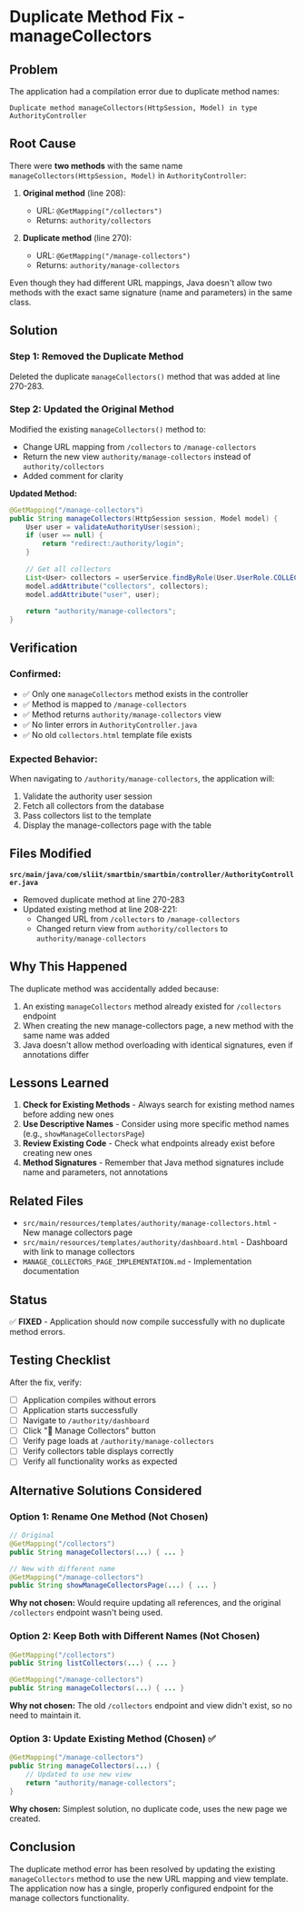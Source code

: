 # Duplicate Method Fix - manageCollectors

## Problem
The application had a compilation error due to duplicate method names:

```
Duplicate method manageCollectors(HttpSession, Model) in type AuthorityController
```

## Root Cause
There were **two methods** with the same name `manageCollectors(HttpSession, Model)` in `AuthorityController`:

1. **Original method** (line 208): 
   - URL: `@GetMapping("/collectors")`
   - Returns: `authority/collectors`
   
2. **Duplicate method** (line 270): 
   - URL: `@GetMapping("/manage-collectors")`
   - Returns: `authority/manage-collectors`

Even though they had different URL mappings, Java doesn't allow two methods with the exact same signature (name and parameters) in the same class.

## Solution

### Step 1: Removed the Duplicate Method
Deleted the duplicate `manageCollectors()` method that was added at line 270-283.

### Step 2: Updated the Original Method
Modified the existing `manageCollectors()` method to:
- Change URL mapping from `/collectors` to `/manage-collectors`
- Return the new view `authority/manage-collectors` instead of `authority/collectors`
- Added comment for clarity

**Updated Method:**
```java
@GetMapping("/manage-collectors")
public String manageCollectors(HttpSession session, Model model) {
    User user = validateAuthorityUser(session);
    if (user == null) {
        return "redirect:/authority/login";
    }
    
    // Get all collectors
    List<User> collectors = userService.findByRole(User.UserRole.COLLECTOR);
    model.addAttribute("collectors", collectors);
    model.addAttribute("user", user);
    
    return "authority/manage-collectors";
}
```

## Verification

### Confirmed:
- ✅ Only one `manageCollectors` method exists in the controller
- ✅ Method is mapped to `/manage-collectors`
- ✅ Method returns `authority/manage-collectors` view
- ✅ No linter errors in `AuthorityController.java`
- ✅ No old `collectors.html` template file exists

### Expected Behavior:
When navigating to `/authority/manage-collectors`, the application will:
1. Validate the authority user session
2. Fetch all collectors from the database
3. Pass collectors list to the template
4. Display the manage-collectors page with the table

## Files Modified

**`src/main/java/com/sliit/smartbin/smartbin/controller/AuthorityController.java`**
- Removed duplicate method at line 270-283
- Updated existing method at line 208-221:
  - Changed URL from `/collectors` to `/manage-collectors`
  - Changed return view from `authority/collectors` to `authority/manage-collectors`

## Why This Happened

The duplicate method was accidentally added because:
1. An existing `manageCollectors` method already existed for `/collectors` endpoint
2. When creating the new manage-collectors page, a new method with the same name was added
3. Java doesn't allow method overloading with identical signatures, even if annotations differ

## Lessons Learned

1. **Check for Existing Methods** - Always search for existing method names before adding new ones
2. **Use Descriptive Names** - Consider using more specific method names (e.g., `showManageCollectorsPage`)
3. **Review Existing Code** - Check what endpoints already exist before creating new ones
4. **Method Signatures** - Remember that Java method signatures include name and parameters, not annotations

## Related Files

- `src/main/resources/templates/authority/manage-collectors.html` - New manage collectors page
- `src/main/resources/templates/authority/dashboard.html` - Dashboard with link to manage collectors
- `MANAGE_COLLECTORS_PAGE_IMPLEMENTATION.md` - Implementation documentation

## Status

✅ **FIXED** - Application should now compile successfully with no duplicate method errors.

## Testing Checklist

After the fix, verify:
- [ ] Application compiles without errors
- [ ] Application starts successfully
- [ ] Navigate to `/authority/dashboard`
- [ ] Click "👥 Manage Collectors" button
- [ ] Verify page loads at `/authority/manage-collectors`
- [ ] Verify collectors table displays correctly
- [ ] Verify all functionality works as expected

## Alternative Solutions Considered

### Option 1: Rename One Method (Not Chosen)
```java
// Original
@GetMapping("/collectors")
public String manageCollectors(...) { ... }

// New with different name
@GetMapping("/manage-collectors")
public String showManageCollectorsPage(...) { ... }
```
**Why not chosen:** Would require updating all references, and the original `/collectors` endpoint wasn't being used.

### Option 2: Keep Both with Different Names (Not Chosen)
```java
@GetMapping("/collectors")
public String listCollectors(...) { ... }

@GetMapping("/manage-collectors")
public String manageCollectors(...) { ... }
```
**Why not chosen:** The old `/collectors` endpoint and view didn't exist, so no need to maintain it.

### Option 3: Update Existing Method (Chosen) ✅
```java
@GetMapping("/manage-collectors")
public String manageCollectors(...) {
    // Updated to use new view
    return "authority/manage-collectors";
}
```
**Why chosen:** Simplest solution, no duplicate code, uses the new page we created.

## Conclusion

The duplicate method error has been resolved by updating the existing `manageCollectors` method to use the new URL mapping and view template. The application now has a single, properly configured endpoint for the manage collectors functionality.

